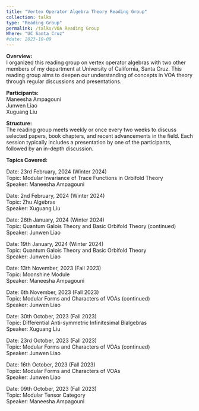 ```yaml
---
title: "Vertex Operator Algebra Theory Reading Group"
collection: talks
type: "Reading Group"
permalink: /talks/VOA Reading Group
Where: "UC Santa Cruz"
#date: 2023-10-09
---
```


**Overview:**  <br>
I organized this reading group on vertex operator algebras with two other members of my department at University of California, Santa Cruz. This reading group aims to deepen our understanding of concepts in VOA theory through regular discussions and presentations.

**Participants:**  <br>
Maneesha Ampagouni  <br>
Junwen Liao  <br>
Xuguang Liu  <br>

**Structure:**  <br>
The reading group meets weekly or once every two weeks to discuss selected papers, book chapters, and recent advancements in the field. Each session typically includes a presentation by one of the participants, followed by an in-depth discussion.

**Topics Covered:**  <br>

Date: 23rd February, 2024 (Winter 2024)   <br>
Topic: Modular Invariance of Trace Functions in Orbifold Theory  <br>
Speaker: Maneesha Ampagouni  <br>

Date: 2nd February, 2024 (Winter 2024)   <br>
Topic: Zhu Algebras  <br>
Speaker: Xuguang Liu  <br>

Date: 26th January, 2024 (Winter 2024)   <br>
Topic: Quantum Galois Theory and Basic Orbifold Theory (continued) <br>
Speaker: Junwen Liao  <br>

Date: 19th January, 2024 (Winter 2024)   <br>
Topic: Quantum Galois Theory and Basic Orbifold Theory  <br>
Speaker: Junwen Liao  <br>

Date: 13th November, 2023 (Fall 2023)   <br>
Topic: Moonshine Module  <br>
Speaker: Maneesha Ampagouni  <br>

Date: 6th November, 2023 (Fall 2023)   <br>
Topic: Modular Forms and Characters of VOAs (continued)  <br>
Speaker: Junwen Liao  <br>

Date: 30th October, 2023 (Fall 2023)   <br>
Topic: Differential Anti-symmetric Infinitesimal Bialgebras  <br>
Speaker: Xuguang Liu  <br>

Date: 23rd October, 2023 (Fall 2023)   <br>
Topic: Modular Forms and Characters of VOAs (continued)  <br>
Speaker: Junwen Liao  <br>

Date: 16th October, 2023 (Fall 2023)   <br>
Topic: Modular Forms and Characters of VOAs  <br>
Speaker: Junwen Liao  <br>

Date: 09th October, 2023 (Fall 2023)   <br>
Topic: Modular Tensor Category  <br>
Speaker: Maneesha Ampagouni  <br>








